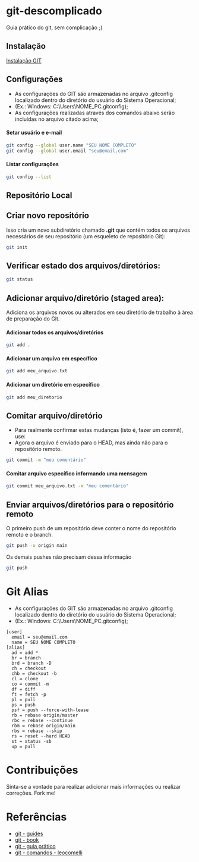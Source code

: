 # git-descomplicado

Guia prático do git, sem complicação ;)

## Instalação

[Instalação GIT](https://emalherbi.github.io/aulas/programacao-web/aula-7-git/#/13)

## Configurações

- As configurações do GIT são armazenadas no arquivo .gitconfig localizado dentro do diretório do usuário do Sistema Operacional; 
- (Ex.: Windows: C:\Users\NOME_PC\.gitconfig);
- As configurações realizadas através dos comandos abaixo serão incluídas no arquivo citado acima;

#### Setar usuário e e-mail

```sh
git config --global user.name "SEU NOME COMPLETO"
git config --global user.email "seu@email.com"
```

#### Listar configurações

```sh
git config --list
```

## Repositório Local

## Criar novo repositório

Isso cria um novo subdiretório chamado **.git** que contém todos os arquivos necessários de seu repositório (um esqueleto de repositório Git):

```sh
git init 
```

## Verificar estado dos arquivos/diretórios:

```sh
git status
```

## Adicionar arquivo/diretório (staged area):

Adiciona os arquivos novos ou alterados em seu diretório de trabalho à área de preparação do Git. 

#### Adicionar todos os arquivos/diretórios

```sh
git add .
```

#### Adicionar um arquivo em específico

```sh
git add meu_arquivo.txt
```

#### Adicionar um diretório em específico

```sh
git add meu_diretorio
```

## Comitar arquivo/diretório

- Para realmente confirmar estas mudanças (isto é, fazer um commit), use:
- Agora o arquivo é enviado para o HEAD, mas ainda não para o repositório remoto.

```sh
git commit -m "meu comentário"
```

#### Comitar arquivo específico informando uma mensagem

```sh
git commit meu_arquivo.txt -m "meu comentário"
```

## Enviar arquivos/diretórios para o repositório remoto

O primeiro push de um repositório deve conter o nome do repositório remoto e o branch.

```sh
git push -u origin main
```

Os demais pushes não precisam dessa informação

```sh
git push
```

# Git Alias

- As configurações do GIT são armazenadas no arquivo .gitconfig localizado dentro do diretório do usuário do Sistema Operacional; 
- (Ex.: Windows: C:\Users\NOME_PC\.gitconfig);
 
```
[user]
  email = seu@email.com
  name = SEU NOME COMPLETO
[alias]
  ad = add *
  br = branch
  brd = branch -D
  ch = checkout
  chb = checkout -b
  cl = clone
  co = commit -m
  df = diff
  ft = fetch -p
  pl = pull
  ps = push
  psf = push --force-with-lease
  rb = rebase origin/master
  rbc = rebase --continue
  rbm = rebase origin/main
  rbs = rebase --skip
  rs = reset --hard HEAD
  st = status -sb
  up = pull
```

# Contribuições

Sinta-se a vontade para realizar adicionar mais informações ou realizar correções. Fork me!

# Referências

- [git - guides](https://github.com/git-guides/git-commit)
- [git - book](https://git-scm.com/book/pt-br/v2/Fundamentos-de-Git-Obtendo-um-Reposit%C3%B3rio-Git)
- [git - guia prático](http://rogerdudler.github.io/git-guide/index.pt_BR.html)
- [git - comandos - leocomelli](https://gist.github.com/leocomelli/2545add34e4fec21ec16)



